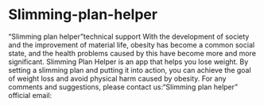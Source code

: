 # Slimming-plan-helper
“Slimming plan helper”technical support
With the development of society and the improvement of material life, obesity has become a common social state, and the health problems caused by this have become more and more significant. Slimming Plan Helper is an app that helps you lose weight. By setting a slimming plan and putting it into action, you can achieve the goal of weight loss and avoid physical harm caused by obesity.
For any comments and suggestions, please contact us:“Slimming plan helper” official email:
